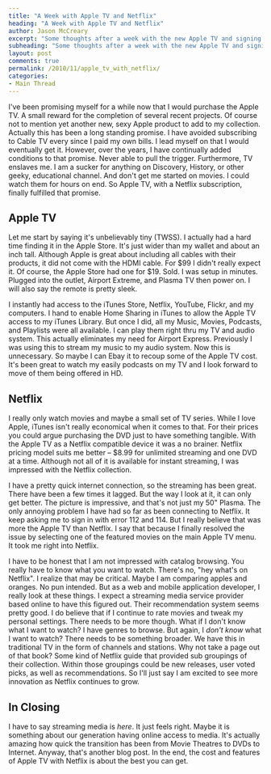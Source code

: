 ```yaml
---
title: "A Week with Apple TV and Netflix"
heading: "A Week with Apple TV and Netflix"
author: Jason McCreary
excerpt: "Some thoughts after a week with the new Apple TV and signing up for Netflix."
subheading: "Some thoughts after a week with the new Apple TV and signing up for Netflix."
layout: post
comments: true
permalink: /2010/11/apple_tv_with_netflix/
categories:
- Main Thread
---
```

I've been promising myself for a while now that I would purchase the Apple TV. A small reward for the completion of several recent projects. Of course not to mention yet another new, sexy Apple product to add to my collection. Actually this has been a long standing promise. I have avoided subscribing to Cable TV every since I paid my own bills. I lead myself on that I would eventually get it. However, over the years, I have continually added conditions to that promise. Never able to pull the trigger. Furthermore, TV enslaves me. I am a sucker for anything on Discovery, History, or other geeky, educational channel. And don't get me started on movies. I could watch them for hours on end. So Apple TV, with a Netflix subscription, finally fulfilled that promise.

## Apple TV

Let me start by saying it's unbelievably tiny (TWSS). I actually had a hard time finding it in the Apple Store. It's just wider than my wallet and about an inch tall. Although Apple is great about including all cables with their products, it did not come with the HDMI cable. For $99 I didn't really expect it. Of course, the Apple Store had one for $19. Sold. I was setup in minutes. Plugged into the outlet, Airport Extreme, and Plasma TV then power on. I will also say the remote is pretty sleek.

I instantly had access to the iTunes Store, Netflix, YouTube, Flickr, and my computers. I hand to enable Home Sharing in iTunes to allow the Apple TV access to my iTunes Library. But once I did, all my Music, Movies, Podcasts, and Playlists were all available. I can play them right thru my TV and audio system. This actually eliminates my need for Airport Express. Previously I was using this to stream my music to my audio system. Now this is unnecessary. So maybe I can Ebay it to recoup some of the Apple TV cost. It's been great to watch my easily podcasts on my TV and I look forward to move of them being offered in HD.

## Netflix

I really only watch movies and maybe a small set of TV series. While I love Apple, iTunes isn't really economical when it comes to that. For their prices you could argue purchasing the DVD just to have something tangible. With the Apple TV as a Netflix compatible device it was a no brainer. Netflix pricing model suits me better – $8.99 for unlimited streaming and one DVD at a time. Although not all of it is available for instant streaming, I was impressed with the Netflix collection.

I have a pretty quick internet connection, so the streaming has been great. There have been a few times it lagged. But the way I look at it, it can only get better. The picture is impressive, and that's not just my 50" Plasma. The only annoying problem I have had so far as been connecting to Netflix. It keep asking me to sign in with error 112 and 114. But I really believe that was more the Apple TV than Netflix. I say that because I finally resolved the issue by selecting one of the featured movies on the main Apple TV menu. It took me right into Netflix.

I have to be honest that I am not impressed with catalog browsing. You really have to know what you want to watch. There's no, "hey what's on Netflix". I realize that may be critical. Maybe I am comparing apples and oranges. No pun intended. But as a web and mobile application developer, I really look at these things. I expect a streaming media service provider based online to have this figured out. Their recommendation system seems pretty good. I do believe that if I continue to rate movies and tweak my personal settings. There needs to be more though. What if I don't know what I want to watch? I have genres to browse. But again, I *don't know* what I want to watch? There needs to be something broader. We have this in traditional TV in the form of channels and stations. Why not take a page out of that book? Some kind of Netflix guide that provided sub groupings of their collection. Within those groupings could be new releases, user voted picks, as well as recommendations. So I'll just say I am excited to see more innovation as Netflix continues to grow.

## In Closing

I have to say streaming media is *here*. It just feels right. Maybe it is something about our generation having online access to media. It's actually amazing how quick the transition has been from Movie Theatres to DVDs to Internet. Anyway, that's another blog post. In the end, the cost and features of Apple TV with Netflix is about the best you can get.
